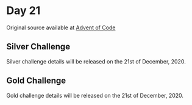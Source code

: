 # Day 21

Original source available at [Advent of Code](https://adventofcode.com/2020/day/21)

## Silver Challenge

Silver challenge details will be released on the 21st of December, 2020.

## Gold Challenge

Gold challenge details will be released on the 21st of December, 2020.

